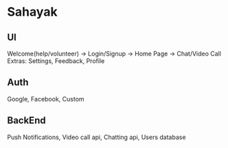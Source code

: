 # Sahayak

## UI
Welcome(help/volunteer) -> Login/Signup -> Home Page -> Chat/Video Call
Extras: Settings, Feedback, Profile

## Auth
Google, Facebook, Custom

## BackEnd
Push Notifications, Video call api, Chatting api, Users database
